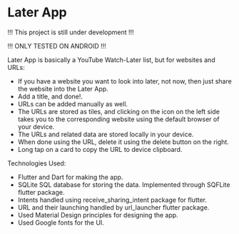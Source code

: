 # Later App

!!! This project is still under development !!!   

!!! ONLY TESTED ON ANDROID !!!

Later App is basically a YouTube Watch-Later list, but for websites and URLs:
- If you have a website you want to look into later, not now, then just share the website into the Later App.
- Add a title, and done!. 
- URLs can be added manually as well. 
- The URLs are stored as tiles, and clicking on the icon on the left side takes you to the corresponding website using the default browser of your device.
- The URLs and related data are stored locally in your device. 
- When done using the URL, delete it using the delete button on the right. 
- Long tap on a card to copy the URL to device clipboard. 

Technologies Used: 
- Flutter and Dart for making the app. 
- SQLite SQL database for storing the data. Implemented through SQFLite flutter package. 
- Intents handled using receive_sharing_intent package for flutter. 
- URL and their launching handled by url_launcher flutter package.
- Used Material Design principles for designing the app. 
- Used Google fonts for the UI.


